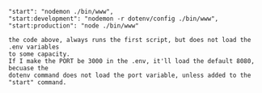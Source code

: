     "start": "nodemon ./bin/www",
    "start:development": "nodemon -r dotenv/config ./bin/www",
    "start:production": "node ./bin/www"

    the code above, always runs the first script, but does not load the .env variables
    to some capacity.
    If I make the PORT be 3000 in the .env, it'll load the default 8080, becuase the 
    dotenv command does not load the port variable, unless added to the "start" command.

    